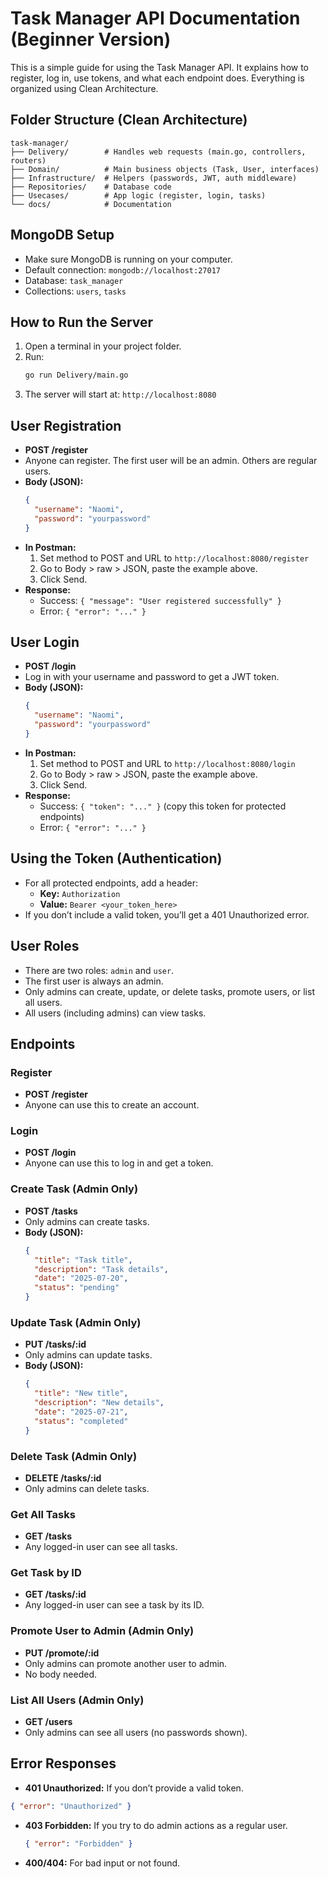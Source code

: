 # Task Manager API Documentation (Beginner Version)

This is a simple guide for using the Task Manager API. It explains how to register, log in, use tokens, and what each endpoint does. Everything is organized using Clean Architecture.

## Folder Structure (Clean Architecture)

```
task-manager/
├── Delivery/        # Handles web requests (main.go, controllers, routers)
├── Domain/          # Main business objects (Task, User, interfaces)
├── Infrastructure/  # Helpers (passwords, JWT, auth middleware)
├── Repositories/    # Database code
├── Usecases/        # App logic (register, login, tasks)
└── docs/            # Documentation
```

## MongoDB Setup

- Make sure MongoDB is running on your computer.
- Default connection: `mongodb://localhost:27017`
- Database: `task_manager`
- Collections: `users`, `tasks`

## How to Run the Server

1. Open a terminal in your project folder.
2. Run:
   ```bash
   go run Delivery/main.go
   ```
3. The server will start at: `http://localhost:8080`

## User Registration

- **POST /register**
- Anyone can register. The first user will be an admin. Others are regular users.
- **Body (JSON):**
  ```json
  {
    "username": "Naomi",
    "password": "yourpassword"
  }
  ```
- **In Postman:**
  1. Set method to POST and URL to `http://localhost:8080/register`
  2. Go to Body > raw > JSON, paste the example above.
  3. Click Send.
- **Response:**
  - Success: `{ "message": "User registered successfully" }`
  - Error: `{ "error": "..." }`

## User Login

- **POST /login**
- Log in with your username and password to get a JWT token.
- **Body (JSON):**
  ```json
  {
    "username": "Naomi",
    "password": "yourpassword"
  }
  ```
- **In Postman:**
  1. Set method to POST and URL to `http://localhost:8080/login`
  2. Go to Body > raw > JSON, paste the example above.
  3. Click Send.
- **Response:**
  - Success: `{ "token": "..." }` (copy this token for protected endpoints)
  - Error: `{ "error": "..." }`

## Using the Token (Authentication)

- For all protected endpoints, add a header:
  - **Key:** `Authorization`
  - **Value:** `Bearer <your_token_here>`
- If you don’t include a valid token, you’ll get a 401 Unauthorized error.

## User Roles

- There are two roles: `admin` and `user`.
- The first user is always an admin.
- Only admins can create, update, or delete tasks, promote users, or list all users.
- All users (including admins) can view tasks.

## Endpoints

### Register

- **POST /register**
- Anyone can use this to create an account.

### Login

- **POST /login**
- Anyone can use this to log in and get a token.

### Create Task (Admin Only)

- **POST /tasks**
- Only admins can create tasks.
- **Body (JSON):**
  ```json
  {
    "title": "Task title",
    "description": "Task details",
    "date": "2025-07-20",
    "status": "pending"
  }
  ```

### Update Task (Admin Only)

- **PUT /tasks/:id**
- Only admins can update tasks.
- **Body (JSON):**
  ```json
  {
    "title": "New title",
    "description": "New details",
    "date": "2025-07-21",
    "status": "completed"
  }
  ```

### Delete Task (Admin Only)

- **DELETE /tasks/:id**
- Only admins can delete tasks.

### Get All Tasks

- **GET /tasks**
- Any logged-in user can see all tasks.

### Get Task by ID

- **GET /tasks/:id**
- Any logged-in user can see a task by its ID.

### Promote User to Admin (Admin Only)

- **PUT /promote/:id**
- Only admins can promote another user to admin.
- No body needed.

### List All Users (Admin Only)

- **GET /users**
- Only admins can see all users (no passwords shown).

## Error Responses

- **401 Unauthorized:** If you don’t provide a valid token.

```json
{ "error": "Unauthorized" }
```

- **403 Forbidden:** If you try to do admin actions as a regular user.
  ```json
  { "error": "Forbidden" }
  ```
- **400/404:** For bad input or not found.
